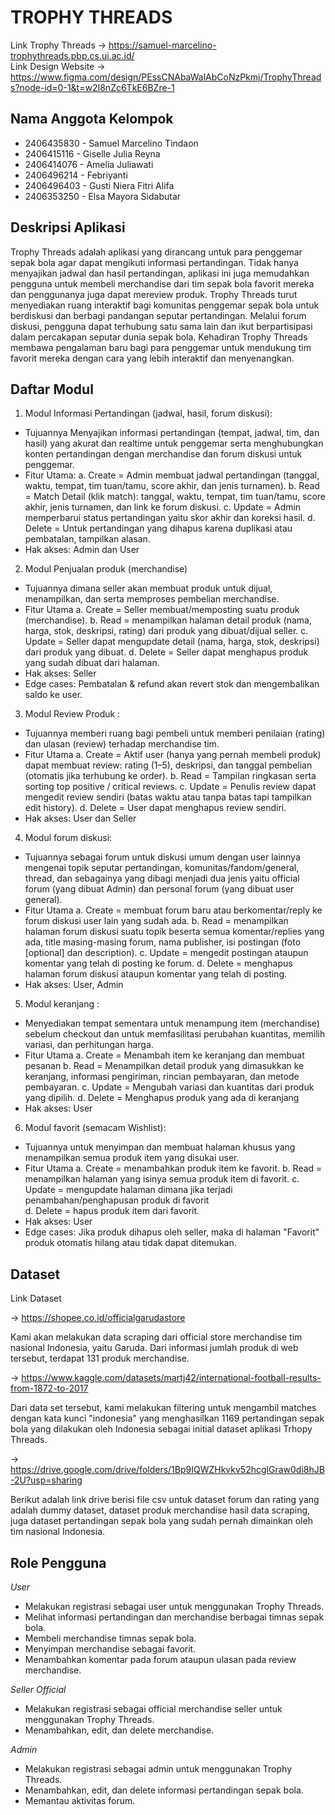 # TROPHY THREADS

Link Trophy Threads &rarr; https://samuel-marcelino-trophythreads.pbp.cs.ui.ac.id/
\
Link Design Website &rarr; https://www.figma.com/design/PEssCNAbaWalAbCoNzPkmj/TrophyThreads?node-id=0-1&t=w2I8nZc6TkE6BZre-1

## Nama Anggota Kelompok
- 2406435830 - Samuel Marcelino Tindaon
- 2406415116 - Giselle Julia Reyna
- 2406414076 - Amelia Juliawati
- 2406496214 - Febriyanti
- 2406496403 - Gusti Niera Fitri Alifa
- 2406353250 - Elsa Mayora Sidabutar

## Deskripsi Aplikasi
Trophy Threads adalah aplikasi yang dirancang untuk para penggemar sepak bola agar dapat mengikuti informasi pertandingan. Tidak hanya menyajikan jadwal dan hasil pertandingan, aplikasi ini juga memudahkan pengguna untuk membeli merchandise dari tim sepak bola favorit mereka dan penggunanya juga dapat mereview produk. Trophy Threads turut menyediakan ruang interaktif bagi komunitas penggemar sepak bola untuk berdiskusi dan berbagi pandangan seputar pertandingan. Melalui forum diskusi, pengguna dapat terhubung satu sama lain dan ikut berpartisipasi dalam percakapan seputar dunia sepak bola. Kehadiran Trophy Threads membawa pengalaman baru bagi para penggemar untuk mendukung tim favorit mereka dengan cara yang lebih interaktif dan menyenangkan.

## Daftar Modul
1. Modul Informasi Pertandingan (jadwal, hasil, forum diskusi):
- Tujuannya Menyajikan informasi pertandingan (tempat, jadwal, tim, dan hasil) yang akurat dan realtime untuk penggemar serta menghubungkan konten pertandingan dengan merchandise dan forum diskusi untuk penggemar.
- Fitur Utama:
  a. Create = Admin membuat jadwal pertandingan (tanggal, waktu, tempat, tim tuan/tamu, score akhir, dan jenis turnamen).
  b. Read = Match Detail (klik match): tanggal, waktu, tempat, tim tuan/tamu, score akhir, jenis turnamen, dan link ke forum diskusi.
  c. Update = Admin memperbarui status pertandingan yaitu skor akhir dan koreksi hasil.
  d. Delete = Untuk pertandingan yang dihapus karena duplikasi atau pembatalan, tampilkan alasan.
- Hak akses: Admin dan User
   
2. Modul Penjualan produk (merchandise)
- Tujuannya dimana seller akan membuat produk untuk dijual, menampilkan, dan serta memproses pembelian merchandise.
- Fitur Utama
  a. Create = Seller membuat/memposting suatu produk (merchandise).
  b. Read = menampilkan halaman detail produk (nama, harga, stok, deskripsi, rating) dari produk yang dibuat/dijual seller.
  c. Update = Seller dapat mengupdate detail (nama, harga, stok, deskripsi) dari produk yang dibuat.
  d. Delete = Seller dapat menghapus produk yang sudah dibuat dari halaman.
- Hak akses: Seller 
- Edge cases: Pembatalan & refund akan revert stok dan mengembalikan saldo ke user.
  
3. Modul Review Produk :
- Tujuannya memberi ruang bagi pembeli untuk memberi penilaian (rating) dan ulasan (review) terhadap merchandise tim.
- Fitur Utama
  a. Create = Aktif user (hanya yang pernah membeli produk) dapat membuat review: rating (1–5), deskripsi, dan tanggal pembelian (otomatis jika terhubung ke order).
  b. Read = Tampilan ringkasan serta sorting top positive / critical reviews.
  c. Update = Penulis review dapat mengedit review sendiri (batas waktu atau tanpa batas tapi tampilkan edit history).
  d. Delete = User dapat menghapus review sendiri.
- Hak akses: User dan Seller
  
4. Modul forum diskusi:
- Tujuannya sebagai forum untuk diskusi umum dengan user lainnya mengenai topik seputar pertandingan, komunitas/fandom/general, thread, dan sebagainya yang dibagi menjadi dua jenis yaitu official forum (yang dibuat Admin) dan personal forum (yang dibuat user general).
- Fitur Utama
  a. Create = membuat forum baru atau berkomentar/reply ke forum diskusi user lain yang sudah ada.
  b. Read = menampilkan halaman forum diskusi suatu topik beserta semua komentar/replies yang ada, title masing-masing forum, nama publisher, isi postingan (foto [optional] dan description).
  c. Update = mengedit postingan ataupun komentar yang telah di posting ke forum.
  d. Delete = menghapus halaman forum diskusi ataupun komentar yang telah di posting.
- Hak akses: User, Admin
  
5. Modul keranjang :
- Menyediakan tempat sementara untuk menampung item (merchandise) sebelum checkout dan untuk memfasilitasi perubahan kuantitas, memilih variasi, dan perhitungan harga. 
- Fitur Utama
  a. Create = Menambah item ke keranjang dan membuat pesanan
  b. Read = Menampilkan detail produk yang dimasukkan ke keranjang, informasi pengiriman, rincian pembayaran, dan metode pembayaran.
  c. Update = Mengubah variasi dan kuantitas dari produk yang dipilih.
  d. Delete = Menghapus produk yang ada di keranjang
- Hak akses: User

6. Modul favorit (semacam Wishlist):
- Tujuannya untuk menyimpan dan membuat halaman khusus yang menampilkan semua produk item yang disukai user.
- Fitur Utama
  a. Create = menambahkan produk item ke favorit.
  b. Read = menampilkan halaman yang isinya semua produk item di favorit.
  c. Update = mengupdate halaman dimana jika terjadi penambahan/penghapusan produk di favorit   
  d. Delete = hapus produk item dari favorit.
- Hak akses: User 
- Edge cases: Jika produk dihapus oleh seller, maka di halaman "Favorit" produk otomatis hilang atau tidak dapat ditemukan.

## Dataset
Link Dataset 

&rarr; https://shopee.co.id/officialgarudastore

Kami akan melakukan data scraping dari official store merchandise tim nasional Indonesia, yaitu Garuda. Dari informasi jumlah produk di web tersebut, terdapat 131 produk merchandise.

&rarr; https://www.kaggle.com/datasets/martj42/international-football-results-from-1872-to-2017

Dari data set tersebut, kami melakukan filtering untuk mengambil matches dengan kata kunci "indonesia" yang menghasilkan 1169 pertandingan sepak bola yang dilakukan oleh Indonesia sebagai initial dataset aplikasi Trhopy Threads.

&rarr; https://drive.google.com/drive/folders/1Bp9IQWZHkvkv52hcglGraw0di8hJB-2U?usp=sharing

Berikut adalah link drive berisi file csv untuk dataset forum dan rating yang adalah dummy dataset, dataset produk merchandise hasil data scraping, juga dataset pertandingan sepak bola yang sudah pernah dimainkan oleh tim nasional Indonesia.

## Role Pengguna
*User*
- Melakukan registrasi sebagai user untuk menggunakan Trophy Threads.
- Melihat informasi pertandingan dan merchandise berbagai timnas sepak bola.
- Membeli merchandise timnas sepak bola. 
- Menyimpan merchandise sebagai favorit.
- Menambahkan komentar pada forum ataupun ulasan pada review merchandise.

*Seller Official*
- Melakukan registrasi sebagai official merchandise seller untuk menggunakan Trophy Threads.
- Menambahkan, edit, dan delete merchandise.

*Admin*
- Melakukan registrasi sebagai admin untuk menggunakan Trophy Threads.
- Menambahkan, edit, dan delete informasi pertandingan sepak bola.
- Memantau aktivitas forum.
